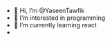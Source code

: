 - 👋 Hi, I’m @YaseenTawfik
- 👀 I’m interested in programming
- 🌱 I’m currently learning react
- 


<!---
YaseenTawfik/YaseenTawfik is a ✨ special ✨ repository because its `README.md` (this file) appears on your GitHub profile.
You can click the Preview link to take a look at your changes.
--->
